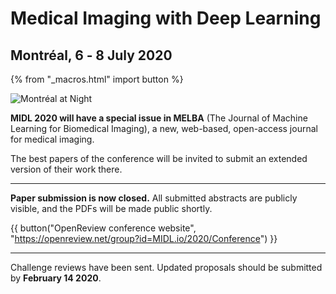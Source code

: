 <h1 class="midl">Medical&nbsp;Imaging with Deep&nbsp;Learning</h1>
<h2 class="centered">Montréal, 6 ‑ 8 July 2020</h2>

{% from "_macros.html" import button %}


<p class="primary-photo centered">
    <img alt="Montréal at Night" src="/images/montreal-at-night.jpg">
</p>

**MIDL 2020 will have a special issue in MELBA** (The Journal of Machine Learning for Biomedical Imaging), a new, web-based, open-access journal for medical imaging.

The best papers of the conference will be invited to submit an extended version of their work there.

---

**Paper submission is now closed.** All submitted abstracts are publicly visible, and the PDFs will be made public shortly.

{{ button("OpenReview conference website", "https://openreview.net/group?id=MIDL.io/2020/Conference") }}

---

Challenge reviews have been sent. Updated proposals should be submitted by **February 14 2020**.